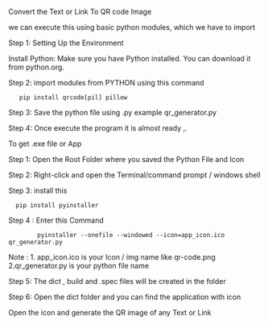 Convert the Text or Link To QR code Image 

we can execute this using basic python modules, which we have to import 

Step 1: Setting Up the Environment

Install Python: Make sure you have Python installed. You can download it from python.org.

Step 2: import modules from PYTHON using this command 

       pip install qrcode[pil] pillow

Step 3: Save the python file using .py 
    example qr_generator.py 

Step 4: Once execute the program it is  almost ready ,.

To get .exe file or App 

Step 1: Open the Root Folder where you saved the Python File and Icon 

Step 2: Right-click and open the Terminal/command prompt / windows shell

Step 3: install this 

      pip install pyinstaller

Step 4 : Enter this Command

            pyinstaller --onefile --windowed --icon=app_icon.ico qr_generator.py
            
   Note : 1. app_icon.ico is your Icon / img name like qr-code.png
          2.qr_generator.py is your python file name 

Step 5: The dict , build and .spec files will be created in the folder 

Step 6: Open the dict folder and you can find the application with icon 

Open the icon and generate the QR image of any Text or Link 
